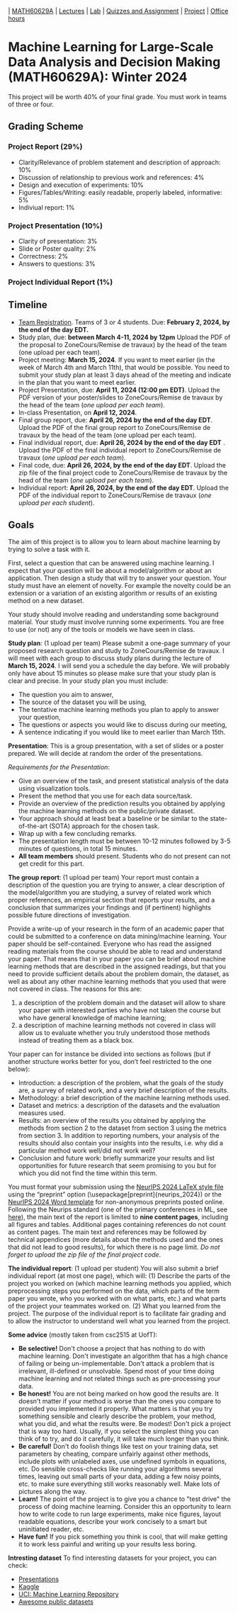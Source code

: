 | [MATH60629A](main.md) | [Lectures](lectures.md) | [Lab](lab.md) | [Quizzes and Assignment](homework.md)  | [Project](project.md) | [Office hours](office_hr.md)
# Machine Learning for Large-Scale Data Analysis and Decision Making (MATH60629A): Winter 2024

This project will be worth 40% of your final grade. You must work in teams of three or four.

## Grading Scheme 
### Project Report (29%)
- Clarity/Relevance of problem statement and description of approach: 10%
- Discussion of relationship to previous work and references: 4%
- Design and execution of experiments: 10%
- Figures/Tables/Writing: easily readable, properly labeled, informative: 5%
- Indiviual report: 1%

### Project Presentation (10%)
- Clarity of presentation: 3%
- Slide or Poster quality: 2%
- Correctness: 2%
- Answers to questions: 3%
  
### Project Individual Report (1%)

## Timeline
- [Team Registration](https://hecmtl-my.sharepoint.com/:x:/g/personal/dena_firoozi_hec_ca/EfqzR4uXbiFElWDqMYWV1lwB6xolsAbMGYmsS7Ore-3_pg?e=AlqsdG). Teams of 3 or 4 students. Due: **February 2, 2024, by the end of the day EDT.**  
- Study plan, due: **between March 4-11, 2024 by 12pm** Upload the PDF of the proposal to ZoneCours/Remise de travaux) by the head of the team (one upload per each team).
- Project meeting: **March 15, 2024**. If you want to meet earlier (in the week of March 4th and March 11th), that would be possible. You need to submit your study plan at least 3 days ahead of the meeting and indicate in the plan that you want to meet earlier. 
- Project Presentation, due: **April 11, 2024 (12:00 pm EDT)**. Upload the PDF version of your poster/slides to ZoneCours/Remise de travaux by the head of the team (*one upload per each team*).
- In-class Presentation, on **April 12, 2024**.
- Final group report, due: **April 26, 2024 by the end of the day EDT**. Upload the PDF of the final group report to ZoneCours/Remise de travaux by the head of the team (one upload per each team).
- Final individual report, due: **April 26, 2024 by the end of the day EDT** . Upload the PDF of the final individual report to ZoneCours/Remise de travaux (*one upload per each team*). 
- Final code, due: **April 26, 2024, by the end of the day EDT**. Upload the zip file of the final project code to ZoneCours/Remise de travaux by the head of the team (*one upload per each team*).
- Individual report: **April 26, 2024, by the end of the day EDT**. Upload the PDF of the individual report to ZoneCours/Remise de travaux (*one upload per each student*).

## Goals

The aim of this project is to allow you to learn about machine learning by trying to solve a task with it.

First, select a question that can be answered using machine learning. I expect that your question will be about a model/algorithm or about an application. Then design a study that will try to answer your question. Your study must have an element of novelty. For example the novelty could be an extension or a variation of an existing algorithm or results of an existing method on a new dataset.

Your study should involve reading and understanding some background material. Your study must involve running some experiments. You are free to use (or not) any of the tools or models we have seen in class.

<!--**Alternatively**: You could decide to participate in this open challenge: ML Reproducibility Challenge 2020. Let me know as soon as possible if you are interested in this.-->

**Study plan**: (1 upload per team) Please submit a one-page summary of your proposed research question and study to ZoneCours/Remise de travaux. I will meet with each group to discuss study plans during the lecture of **March 15, 2024**. I will send you a schedule the day before. We will probably only have about 15 minutes so please make sure that your study plan is clear and precise. In your study plan you must include: 
- The question you aim to answer,
- The source of the dataset you will be using,
- The tentative machine learning methods you plan to apply to answer your question,
- The questions or aspects you would like to discuss during our meeting,
- A sentence indicating if you would like to meet earlier than March 15th.  


**Presentation**: This is a group presentation, with a set of slides or a poster prepared. We will decide at random the order of the presentations.

*Requirements for the Presentation*: 
-	Give an overview of the task, and present statistical analysis of the data using visualization tools.
-	Present the method that you use for each data source/task.
-	Provide an overview of the prediction results you obtained by applying the machine learning methods on the public/private dataset.
-	Your approach should at least beat a baseline or be similar to the state-of-the-art (SOTA) approach for the chosen task.
-	Wrap up with a few concluding remarks.
-	The presentation length must be between 10-12 minutes followed by 3-5 minutes of questions, in total 15 minutes.
-	**All team members** should present. Students who do not present can not get credit for this part.

**The group report**: (1 upload per team) Your report must contain a description of the question you are trying to answer, a clear description of the model/algorithm you are studying, a survey of related work which proper references, an empirical section that reports your results, and a conclusion that summarizes your findings and (if pertinent) highlights possible future directions of investigation. <!--Your report should be no longer than 10 pages in length (plus references) for teams of 3 or 13 pages (plus references) for teams of 4.-->

Provide a write-up of your research in the form of an academic paper that could be submitted to a conference on data mining/machine learning. Your paper should be self-contained. Everyone who has read the assigned reading materials from the course should be able to read and understand your paper. That means that in your paper you can be brief about machine learning methods that are described in the assigned readings, but that you need to provide sufficient details about the problem domain, the dataset, as well as about any other machine learning methods that you used that were not covered in class. The reasons for this are:

1.	a description of the problem domain and the dataset will allow to share your paper with interested parties who have not taken the course but who have general knowledge of machine learning;
2.	a description of machine learning methods not covered in class will allow us to evaluate whether you truly understood those methods instead of treating them as a black box.

Your paper can for instance be divided into sections as follows (but if another structure works better for you, don’t feel restricted to the one below):
-	Introduction: a description of the problem, what the goals of the study are, a survey of related work, and a very brief description of the results.
-	Methodology: a brief description of the machine learning methods used.
-	Dataset and metrics: a description of the datasets and the evaluation measures used.
-	Results: an overview of the results you obtained by applying the methods from section 2 to the dataset from section 3 using the metrics from section 3. In addition to reporting numbers, your analysis of the results should also contain your insights into the results,
i.e. why did a particular method work well/did not work well?
-	Conclusion and future work: briefly summarize your results and list opportunities for future research that seem promising to you but for which you did not find the time within this term.

You must format your submission using the [NeurIPS 2024 LaTeX style file](lecture_files/Styles-Neurips-ML.zip) using the “preprint” option (\usepackage[preprint]{neurips_2024})  or the [NeurIPS 2024 Word template](lecture_files/neurips_2024-word-template.docx) for non-anonymous preprints posted online. Following the Neurips standard (one of the primary conferences in ML, see [here](https://neurips.cc/Conferences/2024/CallForPapers)), the main text of the report is limited to **nine content pages**, including all figures and tables. Additional pages containing references do not count as content pages. The main text and references may be followed by technical appendices (more details about the methods used and the ones that did not lead to good results), for which there is no page limit. *Do not forget to upload the zip file of the final project code*.

**The individual report**: (1 upload per student) You will also submit a brief individual report (at most one page), which will: (1) Describe the parts of the project you worked on (which machine learning methods you applied, which preprocessing steps you performed on the data, which parts of the term paper you wrote, who you worked with on what parts, etc.) and what parts of the project your teammates worked on. (2) What you learned from the project.
The purpose of the individual report is to facilitate fair grading and to allow the instructor to understand well what you learned from the project.

**Some advice** (mostly taken from csc2515 at UofT):

- **Be selective!** Don't choose a project that has nothing to do with machine learning. Don't investigate an algorithm that has a high chance of failing or being un-implementable. Don't attack a problem that is irrelevant, ill-defined or unsolvable. Spend most of your time doing machine learning and not related things such as pre-processing your data.
- **Be honest!** You are not being marked on how good the results are. It doesn't matter if your method is worse than the ones you compare to provided you implemented it properly. What matters is that you try something sensible and clearly describe the problem, your method, what you did, and what the results were.
Be modest! Don't pick a project that is way too hard. Usually, if you select the simplest thing you can think of to try, and do it carefully, it will take much longer than you think.
- **Be careful!** Don't do foolish things like test on your training data, set parameters by cheating, compare unfairly against other methods, include plots with unlabeled axes, use undefined symbols in equations, etc. Do sensible cross-checks like running your algorithms several times, leaving out small parts of your data, adding a few noisy points, etc. to make sure everything still works reasonably well. Make lots of pictures along the way.
- **Learn!** The point of the project is to give you a chance to "test drive" the process of doing machine learning. Consider this an opportunity to learn how to write code to run large experiments, make nice figures, layout readable equations, describe your work concisely to a smart but uninitiated reader, etc.
- **Have fun!** If you pick something you think is cool, that will make getting it to work less painful and writing up your results less boring.

**Intresting dataset**
To find interesting datasets for your project, you can check: 
- [Presentations](https://github.com/gfarnadi/gfarnadi.github.io/blob/master/courses/MLW2023/assignments/Machine_Learning_Presentation.pdf)
- [Kaggle](https://www.kaggle.com/competitions)
- [UCI: Machine Learning Repository](https://archive.ics.uci.edu/ml/datasets.php)
- [Awesome public datasets](https://github.com/awesomedata/awesome-public-datasets)
